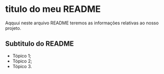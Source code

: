 # titulo do meu README 

Aqquui neste arquivo README teremos as informações relativas ao nosso projeto.

## Subtitulo do README 
- Tópico 1;
- Tópico 2;
- Tópico 3.